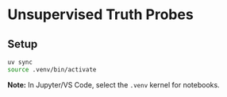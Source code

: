 # Unsupervised Truth Probes

## Setup

```bash
uv sync
source .venv/bin/activate
```

**Note:** In Jupyter/VS Code, select the `.venv` kernel for notebooks.
